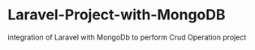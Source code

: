 # Laravel-Project-with-MongoDB
integration of Laravel with MongoDb  to perform Crud Operation project
